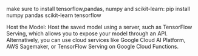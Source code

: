 make sure to install tensorflow,pandas, numpy and scikit-learn:
pip install numpy pandas scikit-learn tensorflow


Host the Model:
Host the saved model using a server, such as TensorFlow Serving, which allows you to expose your model through an API. Alternatively, you can use cloud services like Google Cloud AI Platform, AWS Sagemaker, or TensorFlow Serving on Google Cloud Functions.
